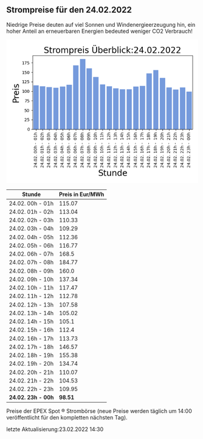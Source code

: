 
## Strompreise für den 24.02.2022

Niedrige Preise deuten auf viel Sonnen und Windenergieerzeugung hin, ein hoher Anteil an erneuerbaren Energien bedeuted weniger CO2 Verbrauch!

![Strompreis übersicht](imgs/strompreis_uebersicht.png)

| Stunde | Preis in Eur/MWh |
|---|---|
| 24.02. 00h -  01h | 115.07 | 
| 24.02. 01h -  02h | 113.04 | 
| 24.02. 02h -  03h | 110.33 | 
| 24.02. 03h -  04h | 109.29 | 
| 24.02. 04h -  05h | 112.36 | 
| 24.02. 05h -  06h | 116.77 | 
| 24.02. 06h -  07h | 168.5 | 
| 24.02. 07h -  08h | 184.77 | 
| 24.02. 08h -  09h | 160.0 | 
| 24.02. 09h -  10h | 137.34 | 
| 24.02. 10h -  11h | 117.47 | 
| 24.02. 11h -  12h | 112.78 | 
| 24.02. 12h -  13h | 107.58 | 
| 24.02. 13h -  14h | 105.02 | 
| 24.02. 14h -  15h | 105.1 | 
| 24.02. 15h -  16h | 112.4 | 
| 24.02. 16h -  17h | 113.73 | 
| 24.02. 17h -  18h | 146.57 | 
| 24.02. 18h -  19h | 155.38 | 
| 24.02. 19h -  20h | 134.74 | 
| 24.02. 20h -  21h | 110.07 | 
| 24.02. 21h -  22h | 104.53 | 
| 24.02. 22h -  23h | 109.95 | 
| **24.02. 23h -  00h** | **98.51** | 

Preise der EPEX Spot ® Strombörse (neue Preise werden täglich um 14:00 veröffentlicht für den kompletten nächsten Tag).

letzte Aktualisierung:23.02.2022 14:30
